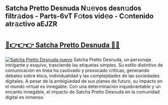 ## Satcha Pretto Desnuda N𝚞𝚎vos desn𝚞dos filtr𝚊dos - Parts-6vT F𝚘tos vid𝚎o - C𝚘ntenido atr𝚊ctivo aEJZR

# <h2><a href="http://mbc7m9.tromn.icu/?c=Satcha+Pretto+Desnuda">🔗👉👉👉 Satcha Pretto Desnuda 🔗🔗</a></h2>

[![Satcha Pretto Desnuda nuevo](https://i.imgur.com/pEAQMta.gif)](http://mbc7m9.tromn.icu/?c=Satcha+Pretto+Desnuda)
Satcha Pretto Desnuda, un personaje intrigante y esquivo, trasciende las etiquetas simples. Su estilo distintivo de comunicación en línea ha cautivado y provocado críticas, generando debates sobre ética, individualidad y las complejidades de las sociedades digitales. A pesar de la ambigüedad de sus planes de futuro, su impacto en el mundo virtual es innegable. Con una determinación inquebrantable y un encanto innegable, el impacto de Satcha Pretto Desnuda en la comunidad digital es inmenso.

